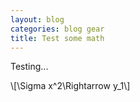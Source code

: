```yaml
---
layout: blog
categories: blog gear
title: Test some math
---
```


Testing...

\\[\Sigma x^2\Rightarrow y_1\\]
